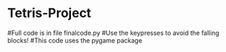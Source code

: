 # Tetris-Project
#Full code is in file finalcode.py
#Use the keypresses to avoid the falling blocks!
#This code uses the pygame package
